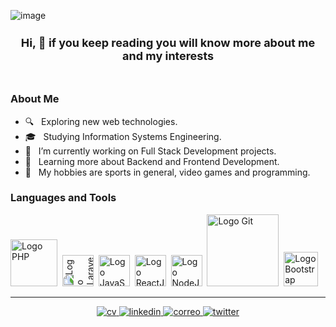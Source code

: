 ![image](https://user-images.githubusercontent.com/28927057/117526856-4909ba80-af9e-11eb-8192-dd4f7ca71851.png)

<header style="font-size: 12px">
    <h2>Hi, 👋 if you keep reading you will know more about me and my interests</h2>
</header>

<section>
<h3> About Me </h3>

- 🔍 &nbsp; Exploring new web technologies.
- 🎓 &nbsp; Studying Information Systems Engineering.
- 💼 &nbsp; I’m currently working on Full Stack Development projects.
- 🎯 &nbsp; Learning more about Backend and Frontend Development.
- 🎉 &nbsp; My hobbies are sports in general, video games and programming.

</section>
<section>
<h3> Languages and Tools </h3>
<p>
  <img src="https://media.giphy.com/media/JqDcpPX8vWahUny0pE/giphy.gif" width="75" alt="Logo PHP">&nbsp;
  <img src="https://media.giphy.com/media/kHlrPbN9zaoOo7KXDo/giphy.gif" width="50" alt="Logo Laravel" style="transform: rotate(270deg);">&nbsp;
  <img src="https://media3.giphy.com/media/ln7z2eWriiQAllfVcn/200w.webp" width="50" alt="Logo JavaScript">&nbsp;
  <img src="https://i.giphy.com/media/eNAsjO55tPbgaor7ma/200w.webp" width="50" alt="Logo ReactJs">&nbsp;
  <img src="https://media3.giphy.com/media/kdFc8fubgS31b8DsVu/giphy.webp" width="50" alt="Logo NodeJs">&nbsp
  <img src="https://media.giphy.com/media/kH1DBkPNyZPOk0BxrM/giphy.gif" width="115" alt="Logo Git">&nbsp;
  <img src="https://media.giphy.com/media/Sr8xDpMwVKOHUWDVRD/giphy.gif" width="55" alt="Logo Bootstrap">&nbsp;
<p>
</section>

---
<footer>
    <p style="text-align: center;">
        <!--
        <a target="_blank" href=""><img src="https://img.shields.io/badge/-WEB-FF4088?style=for-the-badge&logo=Hugo&logoColor=white"></img></a>
        -->
        <a target="_blank" href="https://drive.google.com/file/d/1zJ7k5k202iwW86erlEgv6sgpgaRxXO0y/view?usp=sharing">
            <img src="https://img.shields.io/badge/-CV-733A7C?style=for-the-badge&logo=Libreoffice&logoColor=white" alt="cv"/>
        </a>
        <a target="_blank" href="https://www.linkedin.com/in/emanuel-facundo-cruz/">
            <img src="https://img.shields.io/badge/-LinkedIn-0077B5?style=for-the-badge&logo=Linkedin&logoColor=white" alt="linkedin"/>
        </a>
        <a target="_blank" href="mailto:emanuelfacundocruz@gmail.com">
            <img src="https://img.shields.io/badge/-Gmail-D14836?style=for-the-badge&logo=Gmail&logoColor=white" alt="correo"/>
        </a>
        <!--<a target="_blank" href="https://medium.com/@thomas_george_thomas"><img src="https://img.shields.io/badge/-Medium-12100E?style=for-the-badge&logo=Medium&logoColor=white"></img></a>-->
        <a target="_blank" href="https://twitter.com/emacruz91">
            <img src="https://img.shields.io/badge/-Twitter-1DA1F2?style=for-the-badge&logo=Twitter&logoColor=white" alt="twitter"/>
        </a>
    </p>
</footer>
